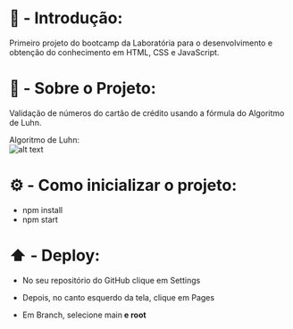 # 🚀 - Introdução:
Primeiro projeto do bootcamp da Laboratória para o desenvolvimento e obtenção do conhecimento em HTML, CSS e JavaScript.

# 📖 - Sobre o Projeto:
Validação de números do cartão de crédito usando a fórmula do Algoritmo de Luhn.<br/>

Algoritmo de Luhn:<br/>
![alt text](https://www.101computing.net/wp/wp-content/uploads/Luhn-Algorithm.png)

# ⚙️ - Como inicializar o projeto:

* npm install
* npm start

# ⬆️ - Deploy:
 
 * No seu repositório do GitHub clique em Settings
 
 * Depois, no canto esquerdo da tela, clique em Pages

 * Em Branch, selecione main<b/> e root<b/>
